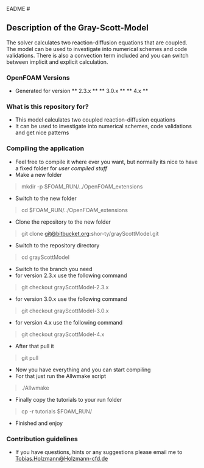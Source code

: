 EADME #

## Description of the Gray-Scott-Model

The solver calculates two reaction-diffusion equations that are coupled. The model can be used to investigate into numerical schemes and code validations. There is also a convection term included and you can switch between implicit and explicit calculation.

### OpenFOAM Versions ###
* Generated for version 
** 2.3.x **
** 3.0.x **
** 4.x **

### What is this repository for? ###
* This model calculates two coupled reaction-diffusion equations
* It can be used to investigate into numerical schemes, code validations and get nice patterns


### Compiling the application ###
* Feel free to compile it where ever you want, but normally its nice to have a fixed folder for _user compiled stuff_
* Make a new folder
> mkdir -p $FOAM_RUN/../OpenFOAM_extensions
* Switch to the new folder
> cd $FOAM_RUN/../OpenFOAM_extensions
* Clone the repository to the new folder
> git clone git@bitbucket.org:shor-ty/grayScottModel.git
* Switch to the repository directory
> cd grayScottModel 
* Switch to the branch you need
* for version 2.3.x use the following command
> git checkout grayScottModel-2.3.x
* for version 3.0.x use the following command
> git checkout grayScottModel-3.0.x
* for version 4.x use the following command
> git checkout grayScottModel-4.x
* After that pull it
> git pull
* Now you have everything and you can start compiling
* For that just run the Allwmake script
> ./Allwmake
* Finally copy the tutorials to your run folder
> cp -r tutorials $FOAM_RUN/
* Finished and enjoy

### Contribution guidelines ###
* If you have questions, hints or any suggestions please email me to Tobias.Holzmann@Holzmann-cfd.de

